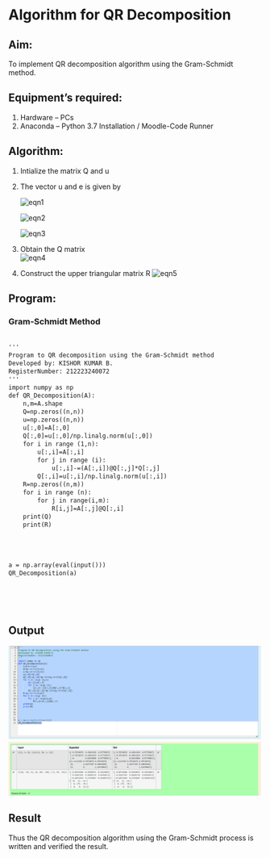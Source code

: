 # Algorithm for QR Decomposition
## Aim:
To implement QR decomposition algorithm using the Gram-Schmidt method.
## Equipment’s required:
1.	Hardware – PCs
2.	Anaconda – Python 3.7 Installation / Moodle-Code Runner
## Algorithm:
1.	Intialize the matrix Q and u
2.	The vector u and e is given by

     ![eqn1](https://github.com/Kishorerz/QRdecomposition/assets/144451216/3faf9aeb-6e0b-4083-9554-aa8c75d01c6e)

    ![eqn2](https://github.com/Kishorerz/QRdecomposition/assets/144451216/e525e00f-30e3-43af-9258-0e90c6f69000)

    ![eqn3](https://github.com/Kishorerz/QRdecomposition/assets/144451216/3d667e78-cc99-4e4b-ac47-6b114e574014)


3.	Obtain the Q matrix   
    ![eqn4](https://github.com/Kishorerz/QRdecomposition/assets/144451216/1d5319f2-2f7a-4a5a-af1e-079b2c91c72c)
4.	Construct the upper triangular matrix R
    ![eqn5](https://github.com/Kishorerz/QRdecomposition/assets/144451216/360c1dad-28d9-4e95-ad94-ee288ea3289d)




## Program:
### Gram-Schmidt Method
```

''' 
Program to QR decomposition using the Gram-Schmidt method
Developed by: KISHOR KUMAR B.
RegisterNumber: 212223240072
'''
import numpy as np
def QR_Decomposition(A):
    n,m=A.shape
    Q=np.zeros((n,n))
    u=np.zeros((n,n))
    u[:,0]=A[:,0]
    Q[:,0]=u[:,0]/np.linalg.norm(u[:,0])
    for i in range (1,n):
        u[:,i]=A[:,i]
        for j in range (i):
            u[:,i]-=(A[:,i])@Q[:,j]*Q[:,j]
        Q[:,i]=u[:,i]/np.linalg.norm(u[:,i])
    R=np.zeros((n,m))
    for i in range (n):
        for j in range(i,m):
            R[i,j]=A[:,j]@Q[:,i]
    print(Q)
    print(R)
    
    
    
    
a = np.array(eval(input()))
QR_Decomposition(a)





```

## Output
![output](<Screenshot 2023-12-27 204504.png>)
## Result
Thus the QR decomposition algorithm using the Gram-Schmidt process is written and verified the result.
